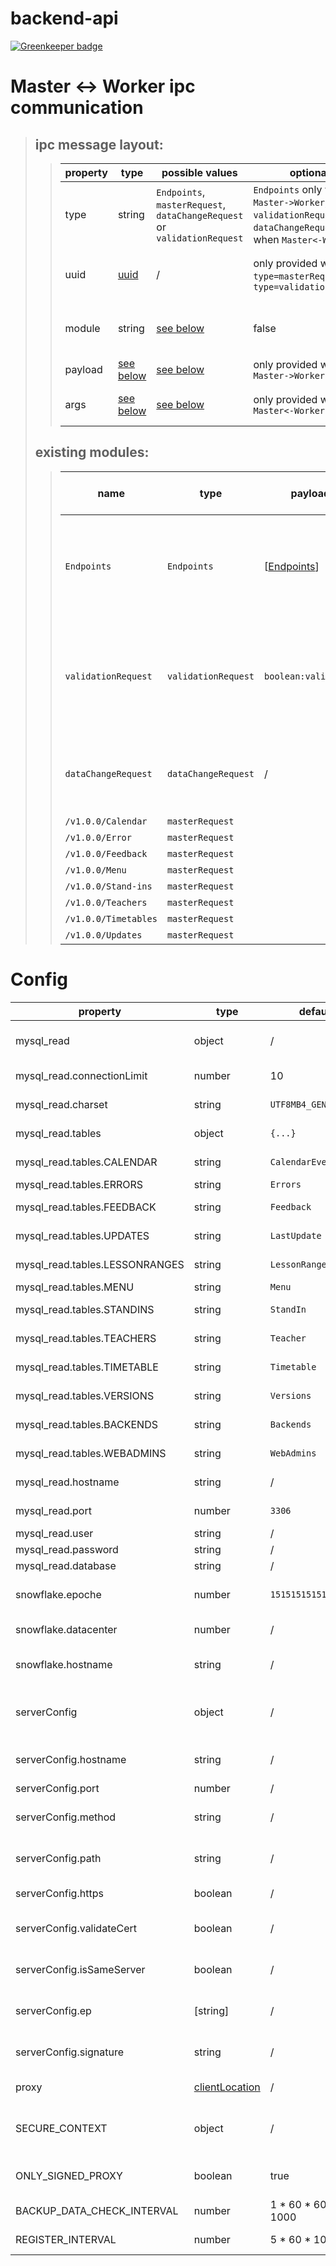 # backend-api

[![Greenkeeper badge](https://badges.greenkeeper.io/vpapp-team/backend-api.svg)](https://greenkeeper.io/)

# Master <-> Worker ipc communication
> ## ipc message layout:
> > | property | type | possible values | optional | description |
> > | --- | --- | --- | --- | --- |
> > | type | string | `Endpoints`, `masterRequest`, `dataChangeRequest` or `validationRequest` | `Endpoints` only when `Master->Worker`, `validationRequest` and `dataChangeRequest` only when `Master<-Worker` | type of the message |
> > | uuid | [uuid](https://github.com/vpapp-team/backend-types/blob/master/README.md#uuid) | / | only provided when `type=masterRequest` or `type=validationRequest` | uuid to match response to request |
> > | module | string | [see below](#existing%20modules) | false | the module that gets requested / responds |
> > | payload | [see below](#existing%20modules) | [see below](#existing%20modules) | only provided when `Master->Worker` | the payload itself |
> > | args | [see below](#existing%20modules) | [see below](#existing%20modules) | only provided when `Master<-Worker` | args to pass to the module |
>
> ## existing modules:
> > | name | type | payload | args | Master <- Worker | Master -> Worker | additional information |
> > | --- | --- | --- | --- | --- | --- | --- |
> > | `Endpoints` | `Endpoints` | [[Endpoints](https://github.com/vpapp-team/backend-types/blob/master/README.md#endpoints)] | / | ❌ | ✔  | get send after the worker fires the `online` event and when the versions changed |
> > | `validationRequest` | `validationRequest` | `boolean:validReqID` | `[string:proxyUUID, string:reqID]` | ✔ | ✔ | the proxy send a validation request, responds whether it was the right request |
> > | `dataChangeRequest` | `dataChangeRequest` | / | `[string:proxyUUID]` | ✔ | ❌ | someone told the proxy to broadcast a data change |
> > | `/v1.0.0/Calendar` | `masterRequest` ||| ✔ | ✔ | / |
> > | `/v1.0.0/Error` | `masterRequest` ||| ✔ | ✔ | / |
> > | `/v1.0.0/Feedback` | `masterRequest` ||| ✔ | ✔ | / |
> > | `/v1.0.0/Menu` | `masterRequest` ||| ✔ | ✔ | / |
> > | `/v1.0.0/Stand-ins` | `masterRequest` ||| ✔ | ✔ | / |
> > | `/v1.0.0/Teachers` | `masterRequest` ||| ✔ | ✔ | / |
> > | `/v1.0.0/Timetables` | `masterRequest` ||| ✔ | ✔ | / |
> > | `/v1.0.0/Updates` | `masterRequest` ||| ✔ | ✔ | / |

# Config
| property | type | default | optional | description |
| --- | --- | --- | --- | --- |
| mysql_read | object | / | false | readonly connection to mysql db |
| mysql_read.connectionLimit | number | 10 | true | max simultaneous connections |
| mysql_read.charset | string | `UTF8MB4_GENERAL_CI` | true | charset of the connection |
| mysql_read.tables | object | `{...}` | true | table name mappings |
| mysql_read.tables.CALENDAR | string | `CalendarEvents` | true | CALENDAR mapping |
| mysql_read.tables.ERRORS | string | `Errors` | true | ERRORS mapping |
| mysql_read.tables.FEEDBACK | string | `Feedback` | true | FEEDBACK mapping |
| mysql_read.tables.UPDATES | string | `LastUpdate` | true | UPDATES mapping |
| mysql_read.tables.LESSONRANGES | string | `LessonRanges` | true | LESSONRANGES mapping |
| mysql_read.tables.MENU | string | `Menu` | true | MENU mapping |
| mysql_read.tables.STANDINS | string | `StandIn` | true | STANDINS mapping |
| mysql_read.tables.TEACHERS | string | `Teacher` | true | TEACHERS mapping |
| mysql_read.tables.TIMETABLE | string | `Timetable` | true | TIMETABLE mapping |
| mysql_read.tables.VERSIONS | string | `Versions` | true | VERSIONS mapping |
| mysql_read.tables.BACKENDS | string | `Backends` | true | BACKENDS mapping |
| mysql_read.tables.WEBADMINS | string | `WebAdmins` | true | WEBADMINS mapping |
| mysql_read.hostname | string | / | false | the mysql host domain/ip |
| mysql_read.port | number | `3306` | true | the mysql host port |
| mysql_read.user | string | / | false | mysql user name |
| mysql_read.password | string | / | false | mysql password |
| mysql_read.database | string | / | false | mysql db name |
| snowflake.epoche | number | `1515151515151` | true | time to offset snowflake timestamps |
| snowflake.datacenter | number | / | false | datacenter id, min 0, max 15 |
| snowflake.hostname | string | / | false | host name for this server, used when creating UUID'S |
| serverConfig | object | / | false | self information to register to proxy, related to [workerServer](https://github.com/vpapp-team/backend-proxy/blob/master/README.md#workerServer) |
| serverConfig.hostname | string | / | only required when using a proxy | own host domain/ip |
| serverConfig.port | number | / | false | own host port |
| serverConfig.method | string | / | only required when using a proxy | method for validation requests |
| serverConfig.path | string | / | only required when using a proxy | path for validation requests |
| serverConfig.https | boolean | / | false | whether to use https |
| serverConfig.validateCert | boolean | / | false | whether to accept self signed certificates |
| serverConfig.isSameServer | boolean | / | only required when using a proxy | whether the proxy is on the same server (localhost) |
| serverConfig.ep | [string] | / | only required when using a proxy | list of endpoints to assign to |
| serverConfig.signature | string | / | only required when using a proxy | signature of the serverConfig |
| proxy | [clientLocation](https://github.com/vpapp-team/backend-proxy/blob/master/README.md#clientlocation) | / | true | a proxy to register to |
| SECURE_CONTEXT | object | / | required when serverConfig.https == true | [options to pass to the https.createServer func](https://nodejs.org/api/https.html#https_https_createserver_options_requestlistener)
| ONLY_SIGNED_PROXY | boolean | true | true | whether the proxy has to have valid ssl set up |
| BACKUP_DATA_CHECK_INTERVAL | number | 1 \* 60 \* 60 \* 1000 | true | interval to check for data |
| REGISTER_INTERVAL | number | 5 \* 60 \* 1000 | true | interval to register at proxy |
